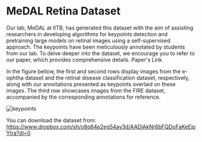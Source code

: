 # MeDAL Retina Dataset

Our lab, MeDAL at IITB, has generated this dataset with the aim of assisting researchers in developing algorithms for keypoints detection and pretraining large models on retinal images using a self-supervised approach. The keypoints have been meticulously annotated by students from our lab. To delve deeper into the dataset, we encourage you to refer to our paper, which provides comprehensive details. Paper's Link

In the figure bellow, the first and second rows display images from the e-ophtha dataset and the retinal disease classification dataset, respectively, along with our annotations
presented as keypoints overlaid on these images. The third row showcases images from the FIRE dataset, accompanied by the corresponding annotations for reference.

![keypoints](https://github.com/SaharAlmahfouzNasser/MeDAL-Retina/assets/52508554/861e0e57-59a9-4088-b150-bb0a8975fc2e)

You can download the dataset from: https://www.dropbox.com/sh/o8q84e2eg54ay3d/AADiAkNr6bFQDoFaKeEjpYtra?dl=0

